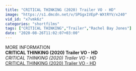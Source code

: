 ```yaml
---
title: "CRITICAL THINKING (2020) Trailer VO - HD"
image: "https://s1.dmcdn.net/v/SPGgx1VEpP-WXtRYV/x240"
vid_id: "x7vmk6z"
categories: "shortfilms"
tags: ["CRITICAL THINKING","Trailer","Rachel Bay Jones"]
date: "2020-08-26T11:02:07+03:00"
---
```

MORE INFORMATION <br><b>CRITICAL THINKING (2020) Trailer VO - HD</b><br> <i>CRITICAL THINKING (2020) Trailer VO - HD</i><br> <u>CRITICAL THINKING (2020) Trailer VO - HD</u>
